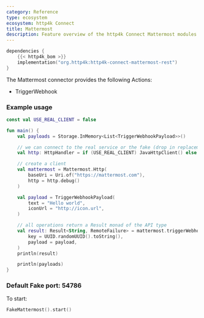 ```yaml
---
category: Reference
type: ecosystem
ecosystem: http4k Connect
title: Mattermost
description: Feature overview of the http4k Connect Mattermost modules
---
```


```kotlin
dependencies {
    {{< http4k_bom >}}
    implementation("org.http4k:http4k-connect-mattermost-rest")
}
```

The Mattermost connector provides the following Actions:

- TriggerWebhook

### Example usage

```kotlin
const val USE_REAL_CLIENT = false

fun main() {
    val payloads = Storage.InMemory<List<TriggerWebhookPayload>>()

    // we can connect to the real service or the fake (drop in replacement)
    val http: HttpHandler = if (USE_REAL_CLIENT) JavaHttpClient() else FakeMattermost(payloads)

    // create a client
    val mattermost = Mattermost.Http(
        baseUri = Uri.of("https://mattermost.com"),
        http = http.debug()
    )

    val payload = TriggerWebhookPayload(
        text = "Hello world",
        iconUrl = "http://icon.url",
    )

    // all operations return a Result monad of the API type
    val result: Result<String, RemoteFailure> = mattermost.triggerWebhook(
        key = UUID.randomUUID().toString(),
        payload = payload,
    )
    println(result)

    println(payloads)
}
```

### Default Fake port: 54786

To start:

```kotlin
FakeMattermost().start()
```
